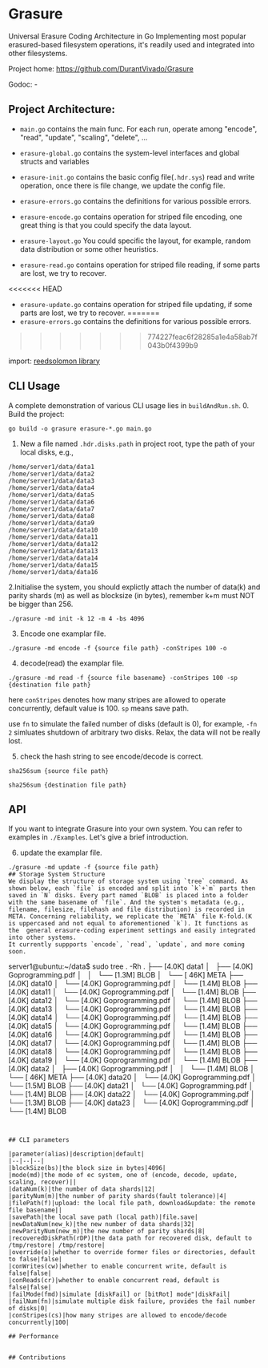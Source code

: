 # Grasure

Universal Erasure Coding Architecture in Go
Implementing most popular erasured-based filesystem operations, it's readily used and integrated into other filesystems. 

Project home: https://github.com/DurantVivado/Grasure

Godoc: -


## Project Architecture:
- `main.go` contains the main func. For each run,  operate among "encode", "read", "update", "scaling", "delete", ...

- `erasure-global.go` contains the system-level interfaces and global structs and variables

- `erasure-init.go` contains the basic config file(`.hdr.sys`) read and write operation, once there is file change, we update the config file.

- `erasure-errors.go` contains the definitions for various possible errors.

- `erasure-encode.go` contains operation for striped file encoding, one great thing is that you could specify the data layout. 

- `erasure-layout.go` You could specific the layout, for example, random data distribution or some other heuristics. 

- `erasure-read.go` contains operation for striped file reading, if some parts are lost, we try to recover.

<<<<<<< HEAD
- `erasure-update.go` contains operation for striped file updating, if some parts are lost, we try to recover.
=======
- `erasure-errors.go` contains the definitions for various possible errors.
>>>>>>> 774227feac6f28285a1e4a58ab7f043b0f4399b9

import:
[reedsolomon library](https://github.com/klauspost/reedsolomon)


## CLI Usage
A complete demonstration of various CLI usage lies in `buildAndRun.sh`.
0. Build the project:
```
go build -o grasure erasure-*.go main.go
```
1. New a file named `.hdr.disks.path` in project root, type the path of your local disks, e.g.,
```
/home/server1/data/data1
/home/server1/data/data2
/home/server1/data/data3
/home/server1/data/data4
/home/server1/data/data5
/home/server1/data/data6
/home/server1/data/data7
/home/server1/data/data8
/home/server1/data/data9
/home/server1/data/data10
/home/server1/data/data11
/home/server1/data/data12
/home/server1/data/data13
/home/server1/data/data14
/home/server1/data/data15
/home/server1/data/data16
```
2.Initialise the system, you should explictly attach the number of data(k) and parity shards (m) as well as blocksize (in bytes), remember k+m must NOT be bigger than 256.
```
./grasure -md init -k 12 -m 4 -bs 4096
```
3. Encode one examplar file.
```
./grasure -md encode -f {source file path} -conStripes 100 -o
```

4. decode(read) the examplar file.
```
./grasure -md read -f {source file basename} -conStripes 100 -sp {destination file path} 
```

here `conStripes` denotes how many stripes are allowed to operate concurrently, default value is 100. 
`sp` means save path.

use `fn` to simulate the failed number of disks (default is 0), for example, `-fn 2` simluates shutdown of arbitrary two disks. Relax, the data will not be really lost.

5. check the hash string to see encode/decode is correct.

```
sha256sum {source file path}
```
```
sha256sum {destination file path}
```
## API
If you want to integrate Grasure into your own system. You can refer to examples in `./Examples`. Let's give a brief introduction.

6. update the examplar file.
```
./grasure -md update -f {source file path}
## Storage System Structure
We display the structure of storage system using `tree` command. As shown below, each `file` is encoded and split into `k`+`m` parts then saved in `N` disks. Every part named `BLOB` is placed into a folder with the same basename of `file`. And the system's metadata (e.g., filename, filesize, filehash and file distribution) is recorded in META. Concerning reliability, we replicate the `META` file K-fold.(K is uppercased and not equal to aforementioned `k`). It functions as the  general erasure-coding experiment settings and easily integrated into other systems.
It currently suppports `encode`, `read`, `update`, and more coming soon.
 ```
 server1@ubuntu:~/data$ sudo tree . -Rh
.
├── [4.0K]  data1
│   ├── [4.0K]  Goprogramming.pdf
│   │   └── [1.3M]  BLOB
│   └── [ 46K]  META
├── [4.0K]  data10
│   └── [4.0K]  Goprogramming.pdf
│       └── [1.4M]  BLOB
├── [4.0K]  data11
│   └── [4.0K]  Goprogramming.pdf
│       └── [1.4M]  BLOB
├── [4.0K]  data12
│   └── [4.0K]  Goprogramming.pdf
│       └── [1.4M]  BLOB
├── [4.0K]  data13
│   └── [4.0K]  Goprogramming.pdf
│       └── [1.4M]  BLOB
├── [4.0K]  data14
│   └── [4.0K]  Goprogramming.pdf
│       └── [1.4M]  BLOB
├── [4.0K]  data15
│   └── [4.0K]  Goprogramming.pdf
│       └── [1.4M]  BLOB
├── [4.0K]  data16
│   └── [4.0K]  Goprogramming.pdf
│       └── [1.4M]  BLOB
├── [4.0K]  data17
│   └── [4.0K]  Goprogramming.pdf
│       └── [1.4M]  BLOB
├── [4.0K]  data18
│   └── [4.0K]  Goprogramming.pdf
│       └── [1.4M]  BLOB
├── [4.0K]  data19
│   └── [4.0K]  Goprogramming.pdf
│       └── [1.4M]  BLOB
├── [4.0K]  data2
│   ├── [4.0K]  Goprogramming.pdf
│   │   └── [1.4M]  BLOB
│   └── [ 46K]  META
├── [4.0K]  data20
│   └── [4.0K]  Goprogramming.pdf
│       └── [1.5M]  BLOB
├── [4.0K]  data21
│   └── [4.0K]  Goprogramming.pdf
│       └── [1.4M]  BLOB
├── [4.0K]  data22
│   └── [4.0K]  Goprogramming.pdf
│       └── [1.3M]  BLOB
├── [4.0K]  data23
│   └── [4.0K]  Goprogramming.pdf
│       └── [1.4M]  BLOB
```


## CLI parameters

|parameter(alias)|description|default|
|--|--|--|
|blockSize(bs)|the block size in bytes|4096|
|mode(md)|the mode of ec system, one of (encode, decode, update, scaling, recover)||
|dataNum(k)|the number of data shards|12|
|parityNum(m)|the number of parity shards(fault tolerance)|4|
|filePath(f)|upload: the local file path, download&update: the remote file basename||
|savePath|the local save path (local path)|file.save|
|newDataNum(new_k)|the new number of data shards|32|
|newParityNum(new_m)|the new number of parity shards|8|
|recoveredDiskPath(rDP)|the data path for recovered disk, default to /tmp/restore| /tmp/restore|
|override(o)|whether to override former files or directories, default to false|false|
|conWrites(cw)|whether to enable concurrent write, default is false|false|
|conReads(cr)|whether to enable concurrent read, default is false|false|
|failMode(fmd)|simulate [diskFail] or [bitRot] mode"|diskFail|
|failNum(fn)|simulate multiple disk failure, provides the fail number of disks|0|
|conStripes(cs)|how many stripes are allowed to encode/decode concurrently|100|

## Performance


## Contributions